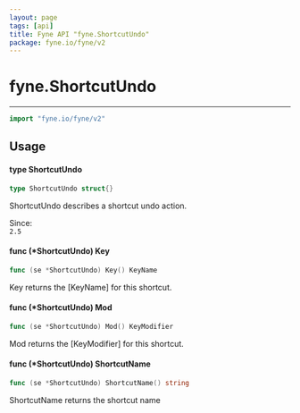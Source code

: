```yaml
---
layout: page
tags: [api]
title: Fyne API "fyne.ShortcutUndo"
package: fyne.io/fyne/v2
---
```


# fyne.ShortcutUndo
---
```go
import "fyne.io/fyne/v2"
```

## Usage

#### type ShortcutUndo

```go
type ShortcutUndo struct{}
```

ShortcutUndo describes a shortcut undo action.


<div class="since">Since: <code>
2.5</code></div>

#### func (*ShortcutUndo) Key

```go
func (se *ShortcutUndo) Key() KeyName
```
Key returns the [KeyName] for this shortcut.

#### func (*ShortcutUndo) Mod

```go
func (se *ShortcutUndo) Mod() KeyModifier
```
Mod returns the [KeyModifier] for this shortcut.

#### func (*ShortcutUndo) ShortcutName

```go
func (se *ShortcutUndo) ShortcutName() string
```
ShortcutName returns the shortcut name
